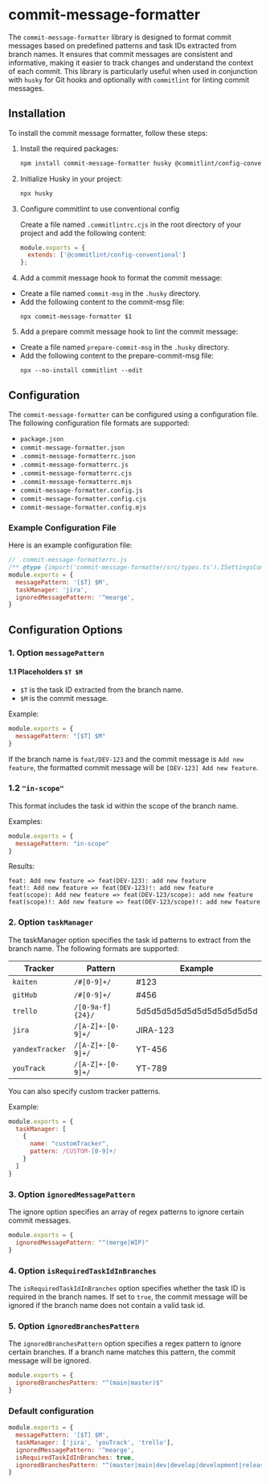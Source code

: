 # commit-message-formatter

The `commit-message-formatter` library is designed to format commit messages based on predefined patterns and task IDs extracted from branch names. 
It ensures that commit messages are consistent and informative, making it easier to track changes and understand the context of each commit. 
This library is particularly useful when used in conjunction with `husky` for Git hooks and optionally with `commitlint` for linting commit messages.

## Installation
To install the commit message formatter, follow these steps:

1. Install the required packages:
    ```sh
    npm install commit-message-formatter husky @commitlint/config-conventional @commitlint/cli --save-dev
    ```

2. Initialize Husky in your project:
    ```sh
    npx husky
    ```
 
3. Configure commitlint to use conventional config

    Create a file named `.commitlintrc.cjs` in the root directory of your project and add the following content:
    ```javascript
    module.exports = { 
      extends: ['@commitlint/config-conventional'] 
    };
    ```

4. Add a commit message hook to format the commit message:

- Create a file named `commit-msg` in the `.husky` directory. 
- Add the following content to the commit-msg file: 
    ```
    npx commit-message-formatter $1
    ```

5. Add a prepare commit message hook to lint the commit message:
- Create a file named `prepare-commit-msg` in the `.husky` directory.
- Add the following content to the prepare-commit-msg file: 
    ```
    npx --no-install commitlint --edit
    ```

## Configuration

The `commit-message-formatter` can be configured using a configuration file. The following configuration file formats are supported:

- `package.json`
- `commit-message-formatter.json`
- `.commit-message-formatterrc.json`
- `.commit-message-formatterrc.js`
- `.commit-message-formatterrc.cjs`
- `.commit-message-formatterrc.mjs`
- `commit-message-formatter.config.js`
- `commit-message-formatter.config.cjs`
- `commit-message-formatter.config.mjs`

### Example Configuration File

Here is an example configuration file:

```javascript
// .commit-message-formatterrc.js
/** @type {import('commit-message-formatter/src/types.ts').ISettingsConfig} */
module.exports = {
  messagePattern: '[$T] $M',
  taskManager: 'jira',
  ignoredMessagePattern: '^mearge',
}
```

## Configuration Options

### 1. Option `messagePattern`
#### 1.1 Placeholders `$T $M`

- `$T` is the task ID extracted from the branch name.
- `$M` is the commit message.

Example:
```javascript
module.exports = {
  messagePattern: "[$T] $M"
}
```
      
If the branch name is `feat/DEV-123` and the commit message is `Add new feature`, the formatted commit message will be `[DEV-123] Add new feature`.

### 1.2 `"in-scope"`

This format includes the task id within the scope of the branch name.

Examples:
```javascript
module.exports = {
  messagePattern: "in-scope"
}
```

Results:
```
feat: Add new feature => feat(DEV-123): add new feature
feat!: Add new feature => feat(DEV-123)!: add new feature
feat(scope): Add new feature => feat(DEV-123/scope): add new feature
feat(scope)!: Add new feature => feat(DEV-123/scope)!: add new feature
```
      

### 2. Option `taskManager`

The taskManager option specifies the task id patterns to extract from the branch name. The following formats are supported:

| Tracker         | Pattern           | Example                  |
|-----------------|-------------------|--------------------------|
| `kaiten`        | `/#[0-9]+/`       | #123                     |
| `gitHub`        | `/#[0-9]+/`       | #456                     |
| `trello`        | `/[0-9a-f]{24}/`  | 5d5d5d5d5d5d5d5d5d5d5d5d |
| `jira`          | `/[A-Z]+-[0-9]+/` | JIRA-123                 |
| `yandexTracker` | `/[A-Z]+-[0-9]+/` | YT-456                   |
| `youTrack`      | `/[A-Z]+-[0-9]+/` | YT-789                   |


You can also specify custom tracker patterns.

Example:
```javascript
module.exports = {
  taskManager: [
    { 
      name: "customTracker",
      pattern: /CUSTOM-[0-9]+/ 
    }
  ]
}
```

### 3. Option `ignoredMessagePattern`

The ignore option specifies an array of regex patterns to ignore certain commit messages.

```javascript
module.exports = {
  ignoredMessagePattern: "^(merge|WIP)"
}
```

### 4. Option `isRequiredTaskIdInBranches`
The `isRequiredTaskIdInBranches` option specifies whether the task ID is required in the branch names.
If set to `true`, the commit message will be ignored if the branch name does not contain a valid task id.

### 5. Option `ignoredBranchesPattern`
The `ignoredBranchesPattern` option specifies a regex pattern to ignore certain branches. If a branch name matches this pattern, the commit message will be ignored.

```javascript
module.exports = {
  ignoredBranchesPattern: "^(main|master)$"
}
```

### Default configuration
```javascript
module.exports = {
  messagePattern: '[$T] $M',
  taskManager: ['jira', 'youTrack', 'trello'],
  ignoredMessagePattern: '^mearge',
  isRequiredTaskIdInBranches: true,
  ignoredBranchesPattern: "^(master|main|dev|develop|development|release)$",
}
```

